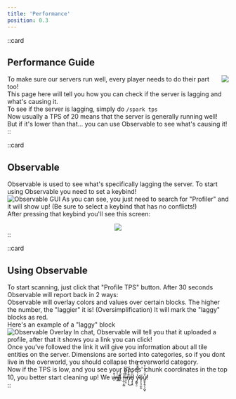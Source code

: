 ```yaml
---
title: 'Performance'
position: 0.3
---
```


::card
## Performance Guide

<img style="float: right;" src="/img/docs/performance/tps-view.png">

To make sure our servers run well, every player needs to do their part too!  
This page here will tell you how you can check if the server is lagging and what's causing it.  
To see if the server is lagging, simply do `/spark tps`  
Now usually a TPS of 20 means that the server is generally running well!  
But if it's lower than that...  you can use Observable to see what's causing it!
::



::card
## Observable
Observable is used to see what's specifically lagging the server. To start using Observable you need to set a keybind!  
![Observable GUI](/img/docs/performance/observable-keybind.png "Fancy")
As you can see, you just need to search for "Profiler" and it will show up! (Be sure to select a keybind that has no conflicts!)  
After pressing that keybind you'll see this screen:

<div style="text-align: center;">
<img style="display: inline-block;" src="/img/docs/performance/observable-gui.png">
</div>
::

::card
## Using Observable
To start scanning, just click that "Profile TPS" button. After 30 seconds Observable will report back in 2 ways:  
Observable will overlay colors and values over certain blocks. The higher the number, the "laggier" it is! (Oversimplification) It will mark the "laggy" blocks as red.  
Here's an example of a "laggy" block  
![Observable Overlay](/img/docs/performance/observable-overlay.png "Its not that bad")
In chat, Observable will tell you that it uploaded a profile, after that it shows you a link you can click!  
Once you've followed the link it will give you information about all tile entities on the server. Dimensions are sorted into categories, so if you dont live in the overworld, you should collapse the overworld category.  
Now if the TPS is low, and you see your bases' chunk coordinates in the top 10, you better start cleaning up! We w̶̠̔̎i̴̫͛͛l̸̻̕l̴͈̃̒ f̶̨̲͔͔͇͆́i̶̘͕̤͗̓̋͐͘͝n̸̡͙͕͌̊̒́͜ḑ̵͙̘̭̃̋̃ y̵̛̼͇̖̮̾̔͛̂͌̌͒̽͠ő̴̡̧͉̤̼̝̰u̸͈̭̟̯͉̖̗̺̟̍̆͗̓͒̇̊!  
::



